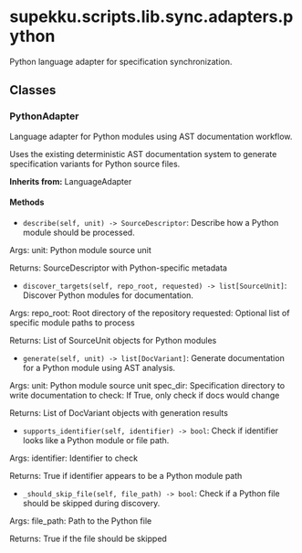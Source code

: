 # supekku.scripts.lib.sync.adapters.python

Python language adapter for specification synchronization.

## Classes

### PythonAdapter

Language adapter for Python modules using AST documentation workflow.

Uses the existing deterministic AST documentation system to generate
specification variants for Python source files.

**Inherits from:** LanguageAdapter

#### Methods

- `describe(self, unit) -> SourceDescriptor`: Describe how a Python module should be processed.

Args:
    unit: Python module source unit

Returns:
    SourceDescriptor with Python-specific metadata
- `discover_targets(self, repo_root, requested) -> list[SourceUnit]`: Discover Python modules for documentation.

Args:
    repo_root: Root directory of the repository
    requested: Optional list of specific module paths to process

Returns:
    List of SourceUnit objects for Python modules
- `generate(self, unit) -> list[DocVariant]`: Generate documentation for a Python module using AST analysis.

Args:
    unit: Python module source unit
    spec_dir: Specification directory to write documentation to
    check: If True, only check if docs would change

Returns:
    List of DocVariant objects with generation results
- `supports_identifier(self, identifier) -> bool`: Check if identifier looks like a Python module or file path.

Args:
    identifier: Identifier to check

Returns:
    True if identifier appears to be a Python module path
- `_should_skip_file(self, file_path) -> bool`: Check if a Python file should be skipped during discovery.

Args:
    file_path: Path to the Python file

Returns:
    True if the file should be skipped
